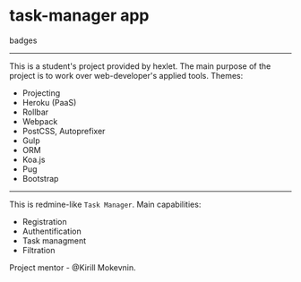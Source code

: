 # task-manager app
badges

---
This is a student's project provided by hexlet. The main purpose of the project is to work over web-developer's applied tools.
Themes:
* Projecting
* Heroku (PaaS)
* Rollbar
* Webpack
* PostCSS, Autoprefixer
* Gulp
* ORM
* Koa.js
* Pug
* Bootstrap

---
This is redmine-like `Task Manager`. Main capabilities:
* Registration
* Authentification
* Task managment
* Filtration

Project mentor - @Kirill Mokevnin.

